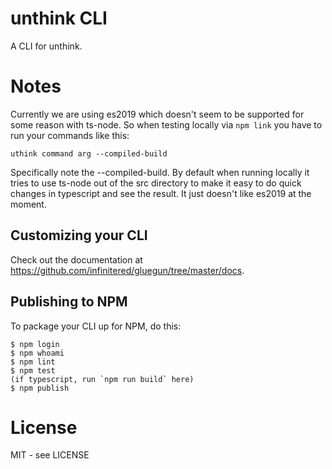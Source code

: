 # unthink CLI

A CLI for unthink.


# Notes

Currently we are using es2019 which doesn't seem to be supported for some reason with ts-node.
So when testing locally via `npm link` you have to run your commands like this:

```
uthink command arg --compiled-build
```

Specifically note the --compiled-build. By default when running locally it tries to use ts-node
out of the src directory to make it easy to do quick changes in typescript and see the result.
It just doesn't like es2019 at the moment. 

## Customizing your CLI

Check out the documentation at https://github.com/infinitered/gluegun/tree/master/docs.

## Publishing to NPM

To package your CLI up for NPM, do this:

```shell
$ npm login
$ npm whoami
$ npm lint
$ npm test
(if typescript, run `npm run build` here)
$ npm publish
```

# License

MIT - see LICENSE

